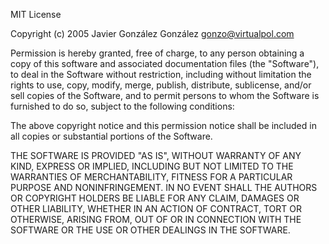 MIT License

Copyright (c) 2005 Javier González González <gonzo@virtualpol.com>

Permission is hereby granted, free of charge, to any person
obtaining a copy of this software and associated documentation
files (the "Software"), to deal in the Software without
restriction, including without limitation the rights to use, copy,
modify, merge, publish, distribute, sublicense, and/or sell copies
of the Software, and to permit persons to whom the Software is
furnished to do so, subject to the following conditions:

The above copyright notice and this permission notice shall be
included in all copies or substantial portions of the Software.

THE SOFTWARE IS PROVIDED "AS IS", WITHOUT WARRANTY OF ANY KIND,
EXPRESS OR IMPLIED, INCLUDING BUT NOT LIMITED TO THE WARRANTIES OF
MERCHANTABILITY, FITNESS FOR A PARTICULAR PURPOSE AND
NONINFRINGEMENT. IN NO EVENT SHALL THE AUTHORS OR COPYRIGHT HOLDERS
BE LIABLE FOR ANY CLAIM, DAMAGES OR OTHER LIABILITY, WHETHER IN AN
ACTION OF CONTRACT, TORT OR OTHERWISE, ARISING FROM, OUT OF OR IN
CONNECTION WITH THE SOFTWARE OR THE USE OR OTHER DEALINGS IN THE
SOFTWARE.